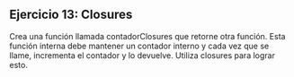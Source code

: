 ## Ejercicio 13: Closures

Crea una función llamada contadorClosures que retorne otra función. Esta función interna debe mantener un contador interno y cada vez que se llame, incrementa el contador y lo devuelve. Utiliza closures para lograr esto.
